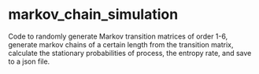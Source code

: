 # markov_chain_simulation
Code to randomly generate Markov transition matrices of order 1-6, generate markov chains of a certain length from the transition matrix, 
calculate the stationary probabilities of process, the entropy rate, and save to a json file.
